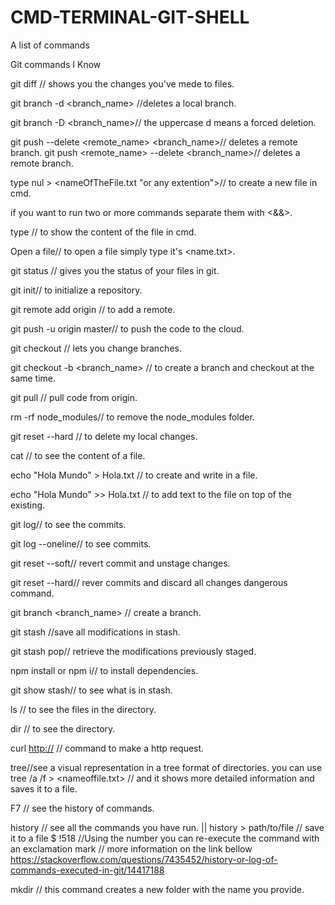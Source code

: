# CMD-TERMINAL-GIT-SHELL
A list of commands 


Git commands I Know

git diff // shows you the changes you've mede to files.

git branch -d <branch_name> //deletes a local branch.

git branch -D <branch_name>// the uppercase d means a forced deletion.

git push --delete <remote_name> <branch_name>// deletes a remote branch.
git push <remote_name> --delete <branch_name>// deletes a remote branch.

type nul > <nameOfTheFile.txt "or any extention">// to create a new file in cmd.

if you want to run two or more commands separate them with <&&>.

type <name of the file>// to show the content of the file in cmd.
  
Open a file// to open a file simply type it's <name.txt>.

git status // gives you the status of your files in git.

git init// to initialize a repository.

git remote add origin <url of the repository> // to add a remote.
  
git push -u origin master// to push the code to the cloud.

git checkout <name of a branch> // lets you change branches.

git checkout -b <branch_name> // to create a branch and checkout at the same time.
  
git pull // pull code from origin.

rm -rf node_modules// to remove the node_modules folder.

git reset --hard // to delete my local changes.

cat // to see the content of a file.

echo "Hola Mundo" > Hola.txt // to create and write in a file.

echo "Hola Mundo" >> Hola.txt // to add text to the file on top of the existing.

git log// to see the commits.

git log --oneline// to see commits.

git reset <hash> --soft// revert commit and unstage changes.
  
git reset <hash> --hard// rever commits and discard all changes dangerous command.
  
git branch <branch_name> // create a branch.

git stash //save all modifications in stash.

git stash pop// retrieve the modifications previously staged.

npm install or npm i// to install dependencies.

git show stash// to see what is in stash.

ls // to see the files in the directory.

dir // to see the directory.

curl <http://> // command to make a http request.

tree//see a visual representation in a tree format of directories. you can use tree /a /f > <nameoffile.txt> // and it shows more detailed information and saves it to a file.

F7 // see the history of commands.

history // see all the commands you have run. || history > path/to/file // save it to a file
$ !518 //Using the number you can re-execute the command with an exclamation mark // more information on the link bellow https://stackoverflow.com/questions/7435452/history-or-log-of-commands-executed-in-git/14417188

mkdir <name of the folder> // this command creates a new folder with the name you provide.
